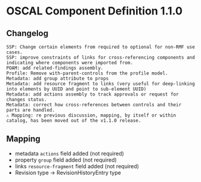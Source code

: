 # OSCAL Component Definition 1.1.0

## Changelog
```
SSP: Change certain elements from required to optional for non-RMF use cases.
SSP: improve constraints of links for cross-referencing components and indicating where components were imported from.
POAM: add related-findings assembly.
Profile: Remove with-parent-controls from the profile model.
Metadata: add group attribute to props
Metadata: add resource fragment to links (very useful for deep-linking into elements by UUID and point to sub-element UUID)
Metadata: add actions assembly to track approvals or request for changes status.
Metadata: correct how cross-references between controls and their parts are handled.
⚠️ Mapping: re previous discussion, mapping, by itself or within catalog, has been moved out of the v1.1.0 release.
```

## Mapping
- metadata `actions` field added (not required)
- property `group` field added (not required)
- links `resource-fragment` field added (not required)
- Revision type -> RevisionHistoryEntry type
